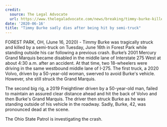 ```yaml
---
credit:
  source: The Legal Advocate
  url: https://www.thelegaladvocate.com/news/breaking/timmy-burke-killed-semi-truck-crash-i-275-forest-park
date: '2020-06-16'
title: "Timmy Burke sadly dies after being hit by semi-truck"
---
```

FOREST PARK, OH, (June 16, 2020) - Timmy Burke was tragically struck and killed by a semi-truck on Tuesday, June 16th in Forest Park while standing outside his car following a previous crash.
Burke’s 2001 Mercury Grand Marquis became disabled in the middle lane of Interstate 275 West at about 4:30 a.m. after an accident. At that time, two 18-wheelers were driving in the same westbound middle lane of I-275. The first truck, a 2020 Volvo, driven by a 50-year-old woman, swerved to avoid Burke's vehicle. However, she still struck the Grand Marquis.

The second big rig, a 2019 Freightliner driven by a 50-year-old man, failed to maintain an assured clear distance ahead and hit the back of Volvo and then Burke's Grand Marquis. The driver then struck Burke as he was standing outside of his vehicle in the roadway. Sadly, Burke, 42, was pronounced dead at the scene.

The Ohio State Patrol is investigating the crash.
